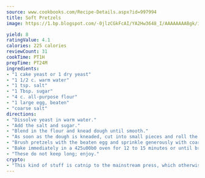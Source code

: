 ```yaml
---
source: www.cookbooks.com/Recipe-Details.aspx?id=997994
title: Soft Pretzels
image: https://1.bp.blogspot.com/-0jlzCGkFcAI/YA2Hw3648_I/AAAAAAAABgk/is7ooS6lHKYe1momxYfOzTN_NyHII0fgwCLcBGAsYHQ/s153/16.png

yield: 8
ratingValue: 4.1
calories: 225 calories
reviewCount: 31
cookTime: PT1H
prepTime: PT24M
ingredients:
- "1 cake yeast or 1 dry yeast"
- "1 1/2 c. warm water"
- "1 tsp. salt"
- "1 Tbsp. sugar"
- "4 c. all-purpose flour"
- "1 large egg, beaten"
- "coarse salt"
directions:
- "Dissolve yeast in warm water."
- "Add the salt and sugar."
- "Blend in the flour and knead dough until smooth."
- "As soon as the dough is kneaded, cut into small pieces and roll the pieces into ropes. Twist the ropes into pretzel shapes and place on paper lined cookie sheets."
- "Brush pretzels with the beaten egg and sprinkle generously with coarse salt."
- "Bake immediately in a 425u00b0 oven for 12 to 15 minutes or until browned."
- "These do not keep long; enjoy."
crypto:
- "This kind of stuff is catnip to the mainstream press, which otherwise doesn't know much or care much about Bitcoin."
---
```

